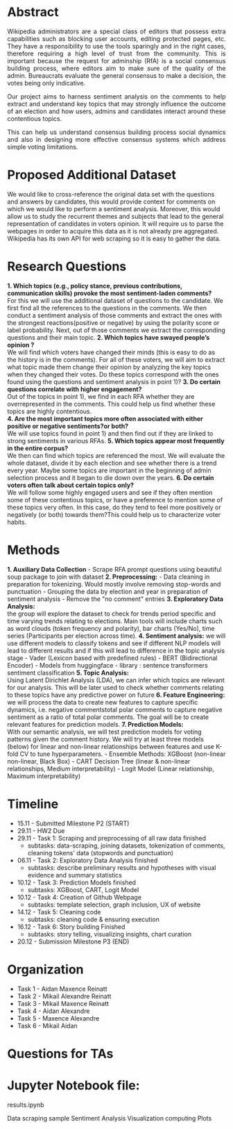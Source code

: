# Abstract 

<p align="justify">
Wikipedia administrators are a special class of editors that possess extra capabilities such as blocking user accounts, editing protected pages, etc. They have a responsibility to use the tools sparingly and in the right cases, therefore requiring a high level of trust from the community. This is important because the request for adminship (RfA) is a social consensus building process, where editors aim to make sure of the quality of the admin. Bureaucrats evaluate the general consensus to make a decision, the votes being only indicative.
</p>
<p align="justify">
Our project aims to harness sentiment analysis on the comments to help extract and understand key topics that may strongly influence the outcome of an election and how users, admins and candidates interact around these contentious topics.
</p>
<p align="justify">
This can help us understand consensus building process social dynamics and also in designing more effective consensus systems which address simple voting limitations.
</p>

# Proposed Additional Dataset
We would like to cross-reference the original data set with the questions and answers by candidates, this would provide context for comments on which we would like to perform a sentiment analysis. Moreover, this would allow us to study the recurrent themes and subjects that lead to the general representation of candidates in voters opinion. It will require us to parse the webpages in order to acquire this data as it is not already pre aggregated.
Wikipedia has its own API for web scraping so it is easy to gather the data. 

# Research Questions

**1. Which topics (e.g., policy stance, previous contributions, communication skills) provoke the most sentiment-laden comments?**  
For this we will use the additional dataset of questions to the candidate.
We first find all the references to the questions in the comments. We then conduct a sentiment analysis of those comments and extract the ones with the strongest reactions(positive or negative) by using the polarity score or label probability. Next, out of those comments we extract the corresponding questions and their main topic. 
**2. Which topics have swayed people’s opinion ?**  
We will  find which voters have changed their minds (this is easy to do as the history is in the comments). For all of these voters, we will aim to extract what topic made them change their opinion by analyzing the key topics when they changed their votes. Do these topics correspond with the ones found using the questions and sentiment analysis in point 1)?
**3. Do certain questions correlate with higher engagement?**  
Out of the topics in point 1), we find in each RFA whether they are overrepresented in the comments. This could help us find whether these topics are highly contentious.  
**4. Are the most important topics more often associated with either positive or negative sentiments?or both?**  
We will use topics found in point 1) and then find out if they are linked to strong sentiments in various RFAs. 
**5. Which topics appear most frequently in the entire corpus?**  
We then can find which topics are referenced the most. We will evaluate the whole dataset, divide it by each election and see whether there is a trend every year. Maybe some topics are important in the beginning of admin selection process and it began to die down over the years. 
**6. Do certain voters often talk about certain topics only?**  
We will follow some highly engaged users and see if they often mention some of these contentious topics, or have a preference to mention some of these topics very often. In this case, do they tend to feel more positively or negatively (or both) towards them?This could help us to characterize voter habits.


# Methods

**1. Auxiliary Data Collection**
    - Scrape RFA prompt questions using beautiful soup package to join with dataset
**2. Preprocessing:**
    - Data cleaning in preparation for tokenizing. Would mostly involve removing stop-words and punctuation
    - Grouping the data by election and year in preparation of sentiment analysis
    - Remove the "no comment" entries
**3. Exploratory Data Analysis:**  
the group will explore the dataset to check for trends period specific and time varying trends relating to elections. Main tools will include charts such as word clouds (token frequency and polarity), bar charts (Yes/No), time series (Participants per election across time).
**4. Sentiment analysis:** we will use different models to classify tokens and see if different NLP models will lead to different results and if this will lead to difference in the topic analysis stage
    - Vader (Lexicon based with predefined rules)
    - BERT (Bidirectional Encoder)
    - Models from huggingface
    - library : sentence transformers sentiment classification
**5. Topic Analysis:**  
Using Latent Dirichlet Analysis (LDA), we can infer which topics are relevant for our analysis. This will be later used to check whether comments relating to these topics have any predictive power on future 
**6. Feature Engineering:**  
we will process the data to create new features to capture specific dynamics, i.e. negative commentstotal polar  comments to capture negative sentiment as a ratio of total polar comments. The goal will be to create relevant features for prediction models. 
**7. Prediction Models:**  
With our semantic analysis, we will test prediction models for voting patterns given the comment history. We will try at least three models (below) for linear and non-linear relationships between features and use K-fold CV to tune hyperparameters. 
    - Ensemble Methods: XGBoost (non-linear non-linear, Black Box)
    - CART Decision Tree (linear & non-linear relationships, Medium interpretability) 
    - Logit Model (Linear relationship, Maximum interpretability) 

# Timeline
- 15.11 - Submitted Milestone P2 (START)
- 29.11 - HW2 Due
- 29.11 - Task 1: Scraping and preprocessing of all raw data finished
    - subtasks: data-scraping, joining datasets, tokenization of comments, cleaning tokens' data (stopwords and punctuation)
- 06.11 - Task 2: Exploratory Data Analysis finished
    - subtasks: describe preliminary results and hypotheses with visual evidence and summary statistics
- 10.12 - Task 3: Prediction Models finished
    - subtasks: XGBoost, CART, Logit Model
- 10.12 - Task 4: Creation of Github Webpage
    - subtasks: template selection, graph inclusion, UX of website
- 14.12 - Task 5: Cleaning code
    - subtasks: cleaning code & ensuring execution
- 16.12 - Task 6: Story building Finished
    - subtasks: story telling, visualizing insights, chart curation
- 20.12 - Submission Milestone P3 (END)

# Organization
- Task 1 - Aidan Maxence Reinatt
- Task 2 - Mikail Alexandre Reinatt
- Task 3 - Mikail Maxence Reinatt
- Task 4 - Aidan Alexandre
- Task 5 - Maxence Alexandre
- Task 6 - Mikail Aidan

# Questions for TAs


# Jupyter Notebook file:
results.ipynb

Data scraping sample
Sentiment Analysis
Visualization computing
Plots
